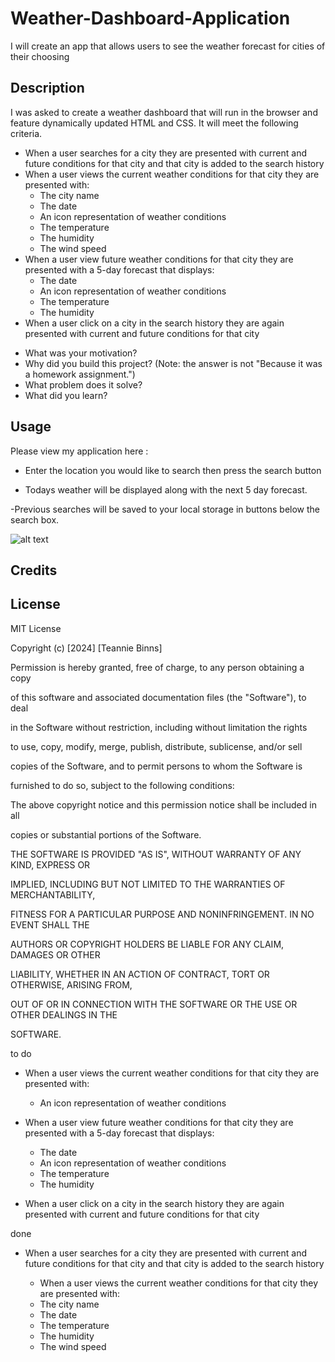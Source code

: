 
# Weather-Dashboard-Application
I will create an app that allows users to see the weather forecast for cities of their choosing

## Description

I was asked to create a weather dashboard that will run in the browser and feature dynamically updated HTML and CSS.
It will meet the following criteria. 

  * When a user searches for a city they are presented with current and future conditions for that city and that city is added to the search history
  * When a user views the current weather conditions for that city they are presented with:
    * The city name
    * The date
    * An icon representation of weather conditions
    * The temperature
    * The humidity
    * The wind speed
  * When a user view future weather conditions for that city they are presented with a 5-day forecast that displays:
    * The date
    * An icon representation of weather conditions
    * The temperature
    * The humidity
  * When a user click on a city in the search history they are again presented with current and future conditions for that city


- What was your motivation?
- Why did you build this project? (Note: the answer is not "Because it was a homework assignment.")
- What problem does it solve?
- What did you learn?


## Usage

Please view my application here : 

- Enter the location you would like to search then press the search button

- Todays weather will be displayed along with the next 5 day forecast. 

-Previous searches will be saved to your local storage in buttons below the search box. 


![alt text](assets/images/screenshot.png)

## Credits



## License
MIT License

Copyright (c) [2024] [Teannie Binns]

Permission is hereby granted, free of charge, to any person obtaining a copy

of this software and associated documentation files (the "Software"), to deal

in the Software without restriction, including without limitation the rights

to use, copy, modify, merge, publish, distribute, sublicense, and/or sell

copies of the Software, and to permit persons to whom the Software is

furnished to do so, subject to the following conditions:

The above copyright notice and this permission notice shall be included in all

copies or substantial portions of the Software.

THE SOFTWARE IS PROVIDED "AS IS", WITHOUT WARRANTY OF ANY KIND, EXPRESS OR

IMPLIED, INCLUDING BUT NOT LIMITED TO THE WARRANTIES OF MERCHANTABILITY,

FITNESS FOR A PARTICULAR PURPOSE AND NONINFRINGEMENT. IN NO EVENT SHALL THE

AUTHORS OR COPYRIGHT HOLDERS BE LIABLE FOR ANY CLAIM, DAMAGES OR OTHER

LIABILITY, WHETHER IN AN ACTION OF CONTRACT, TORT OR OTHERWISE, ARISING FROM,

OUT OF OR IN CONNECTION WITH THE SOFTWARE OR THE USE OR OTHER DEALINGS IN THE

SOFTWARE.





to do
 
  * When a user views the current weather conditions for that city they are presented with:
    * An icon representation of weather conditions


  * When a user view future weather conditions for that city they are presented with a 5-day forecast that displays:
    * The date
    * An icon representation of weather conditions
    * The temperature
    * The humidity
  * When a user click on a city in the search history they are again presented with current and future conditions for that city



  done
 * When a user searches for a city they are presented with current and future conditions for that city and that city is added to the search history

   * When a user views the current weather conditions for that city they are presented with:
   * The city name
    * The date
    * The temperature
    * The humidity
    * The wind speed
